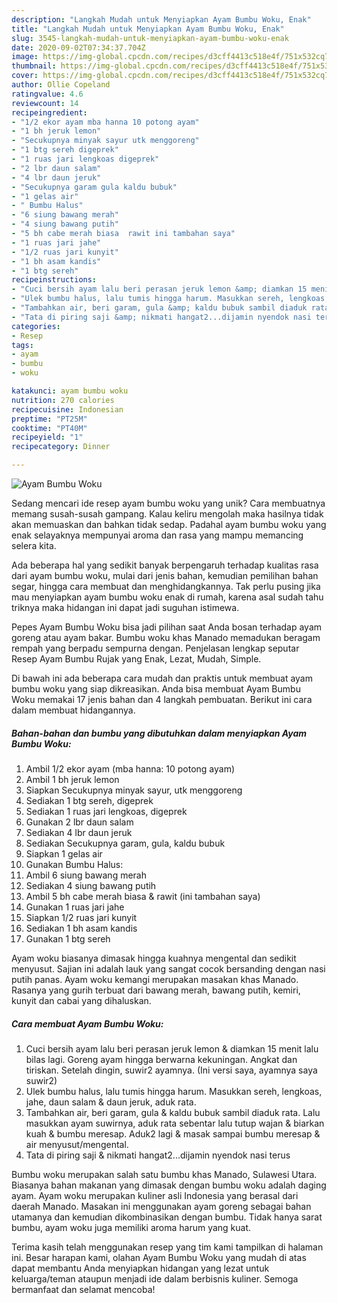 ```yaml
---
description: "Langkah Mudah untuk Menyiapkan Ayam Bumbu Woku, Enak"
title: "Langkah Mudah untuk Menyiapkan Ayam Bumbu Woku, Enak"
slug: 3545-langkah-mudah-untuk-menyiapkan-ayam-bumbu-woku-enak
date: 2020-09-02T07:34:37.704Z
image: https://img-global.cpcdn.com/recipes/d3cff4413c518e4f/751x532cq70/ayam-bumbu-woku-foto-resep-utama.jpg
thumbnail: https://img-global.cpcdn.com/recipes/d3cff4413c518e4f/751x532cq70/ayam-bumbu-woku-foto-resep-utama.jpg
cover: https://img-global.cpcdn.com/recipes/d3cff4413c518e4f/751x532cq70/ayam-bumbu-woku-foto-resep-utama.jpg
author: Ollie Copeland
ratingvalue: 4.6
reviewcount: 14
recipeingredient:
- "1/2 ekor ayam mba hanna 10 potong ayam"
- "1 bh jeruk lemon"
- "Secukupnya minyak sayur utk menggoreng"
- "1 btg sereh digeprek"
- "1 ruas jari lengkoas digeprek"
- "2 lbr daun salam"
- "4 lbr daun jeruk"
- "Secukupnya garam gula kaldu bubuk"
- "1 gelas air"
- " Bumbu Halus"
- "6 siung bawang merah"
- "4 siung bawang putih"
- "5 bh cabe merah biasa  rawit ini tambahan saya"
- "1 ruas jari jahe"
- "1/2 ruas jari kunyit"
- "1 bh asam kandis"
- "1 btg sereh"
recipeinstructions:
- "Cuci bersih ayam lalu beri perasan jeruk lemon &amp; diamkan 15 menit lalu bilas lagi. Goreng ayam hingga berwarna kekuningan. Angkat dan tiriskan. Setelah dingin, suwir2 ayamnya. (Ini versi saya, ayamnya saya suwir2)"
- "Ulek bumbu halus, lalu tumis hingga harum. Masukkan sereh, lengkoas, jahe, daun salam &amp; daun jeruk, aduk rata."
- "Tambahkan air, beri garam, gula &amp; kaldu bubuk sambil diaduk rata. Lalu masukkan ayam suwirnya, aduk rata sebentar lalu tutup wajan &amp; biarkan kuah &amp; bumbu meresap. Aduk2 lagi &amp; masak sampai bumbu meresap &amp; air menyusut/mengental."
- "Tata di piring saji &amp; nikmati hangat2...dijamin nyendok nasi terus"
categories:
- Resep
tags:
- ayam
- bumbu
- woku

katakunci: ayam bumbu woku 
nutrition: 270 calories
recipecuisine: Indonesian
preptime: "PT25M"
cooktime: "PT40M"
recipeyield: "1"
recipecategory: Dinner

---
```



![Ayam Bumbu Woku](https://img-global.cpcdn.com/recipes/d3cff4413c518e4f/751x532cq70/ayam-bumbu-woku-foto-resep-utama.jpg)

Sedang mencari ide resep ayam bumbu woku yang unik? Cara membuatnya memang susah-susah gampang. Kalau keliru mengolah maka hasilnya tidak akan memuaskan dan bahkan tidak sedap. Padahal ayam bumbu woku yang enak selayaknya mempunyai aroma dan rasa yang mampu memancing selera kita.

Ada beberapa hal yang sedikit banyak berpengaruh terhadap kualitas rasa dari ayam bumbu woku, mulai dari jenis bahan, kemudian pemilihan bahan segar, hingga cara membuat dan menghidangkannya. Tak perlu pusing jika mau menyiapkan ayam bumbu woku enak di rumah, karena asal sudah tahu triknya maka hidangan ini dapat jadi suguhan istimewa.

Pepes Ayam Bumbu Woku bisa jadi pilihan saat Anda bosan terhadap ayam goreng atau ayam bakar. Bumbu woku khas Manado memadukan beragam rempah yang berpadu sempurna dengan. Penjelasan lengkap seputar Resep Ayam Bumbu Rujak yang Enak, Lezat, Mudah, Simple.


Di bawah ini ada beberapa cara mudah dan praktis untuk membuat ayam bumbu woku yang siap dikreasikan. Anda bisa membuat Ayam Bumbu Woku memakai 17 jenis bahan dan 4 langkah pembuatan. Berikut ini cara dalam membuat hidangannya.

<!--inarticleads1-->

##### Bahan-bahan dan bumbu yang dibutuhkan dalam menyiapkan Ayam Bumbu Woku:

1. Ambil 1/2 ekor ayam (mba hanna: 10 potong ayam)
1. Ambil 1 bh jeruk lemon
1. Siapkan Secukupnya minyak sayur, utk menggoreng
1. Sediakan 1 btg sereh, digeprek
1. Sediakan 1 ruas jari lengkoas, digeprek
1. Gunakan 2 lbr daun salam
1. Sediakan 4 lbr daun jeruk
1. Sediakan Secukupnya garam, gula, kaldu bubuk
1. Siapkan 1 gelas air
1. Gunakan  Bumbu Halus:
1. Ambil 6 siung bawang merah
1. Sediakan 4 siung bawang putih
1. Ambil 5 bh cabe merah biasa &amp; rawit (ini tambahan saya)
1. Gunakan 1 ruas jari jahe
1. Siapkan 1/2 ruas jari kunyit
1. Sediakan 1 bh asam kandis
1. Gunakan 1 btg sereh


Ayam woku biasanya dimasak hingga kuahnya mengental dan sedikit menyusut. Sajian ini adalah lauk yang sangat cocok bersanding dengan nasi putih panas. Ayam woku kemangi merupakan masakan khas Manado. Rasanya yang gurih terbuat dari bawang merah, bawang putih, kemiri, kunyit dan cabai yang dihaluskan. 

<!--inarticleads2-->

##### Cara membuat Ayam Bumbu Woku:

1. Cuci bersih ayam lalu beri perasan jeruk lemon &amp; diamkan 15 menit lalu bilas lagi. Goreng ayam hingga berwarna kekuningan. Angkat dan tiriskan. Setelah dingin, suwir2 ayamnya. (Ini versi saya, ayamnya saya suwir2)
1. Ulek bumbu halus, lalu tumis hingga harum. Masukkan sereh, lengkoas, jahe, daun salam &amp; daun jeruk, aduk rata.
1. Tambahkan air, beri garam, gula &amp; kaldu bubuk sambil diaduk rata. Lalu masukkan ayam suwirnya, aduk rata sebentar lalu tutup wajan &amp; biarkan kuah &amp; bumbu meresap. Aduk2 lagi &amp; masak sampai bumbu meresap &amp; air menyusut/mengental.
1. Tata di piring saji &amp; nikmati hangat2...dijamin nyendok nasi terus


Bumbu woku merupakan salah satu bumbu khas Manado, Sulawesi Utara. Biasanya bahan makanan yang dimasak dengan bumbu woku adalah daging ayam. Ayam woku merupakan kuliner asli Indonesia yang berasal dari daerah Manado. Masakan ini menggunakan ayam goreng sebagai bahan utamanya dan kemudian dikombinasikan dengan bumbu. Tidak hanya sarat bumbu, ayam woku juga memiliki aroma harum yang kuat. 

Terima kasih telah menggunakan resep yang tim kami tampilkan di halaman ini. Besar harapan kami, olahan Ayam Bumbu Woku yang mudah di atas dapat membantu Anda menyiapkan hidangan yang lezat untuk keluarga/teman ataupun menjadi ide dalam berbisnis kuliner. Semoga bermanfaat dan selamat mencoba!
